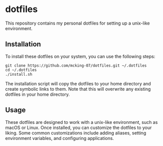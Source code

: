 # dotfiles
This repository contains my personal dotfiles for setting up a unix-like environment.

## Installation
To install these dotfiles on your system, you can use the following steps:

```
git clone https://github.com/mcking-07/dotfiles.git ~/.dotfiles
cd ~/.dotfiles
./install.sh
```

The installation script will copy the dotfiles to your home directory and create symbolic links to them. Note that this will overwrite any existing dotfiles in your home directory.

## Usage
These dotfiles are designed to work with a unix-like environment, such as macOS or Linux. Once installed, you can customize the dotfiles to your liking. Some common customizations include adding aliases, setting environment variables, and configuring applications.

